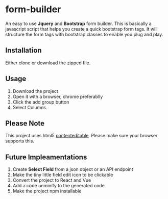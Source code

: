# form-builder
An easy to use **Jquery** and **Bootstrap** form builder. This is basically a javascript script that helps you create a quick bootstrap form tags.  It will structure the form tags with bootstrap classes to enable you plug and play.

## Installation
Either clone or download the zipped file.

## Usage
1. Download the project 
2. Open it with a browser, chrome preferablly
3. Click the add group button
4. Select Columns

## Please Note
This project uses html5 [contenteditable](https://developer.mozilla.org/en-US/docs/Web/HTML/Global_attributes/contenteditable). Please make sure your browser supports this.  

## Future Impleamentations
1. Create **Select Field** from a json object or an API endpoint
2. Make the tiny little field edit icon to be clickable
3. Convert the project to React and Vue
4. Add a code unminify to the generated code
5. Make the project npm installable